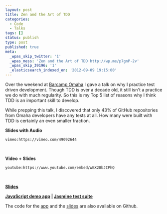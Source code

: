 ```yaml
---
layout: post
title: Zen and the Art of TDD
categories:
  - Code
  - Talks
tags: []
status: publish
type: post
published: true
meta:
  _wpas_skip_twitter: '1'
  _wpas_mess: 'Zen and the Art of TDD http://wp.me/p7gnP-2v'
  _wpas_skip_39196: '1'
  _elasticsearch_indexed_on: '2012-09-09 19:15:00'
---
```


Over the weekend at <a href="http://barcampomaha.org">Barcamp Omaha</a> I gave a talk on why I practice test driven development. Though TDD is over a decade old, it still isn't a practice we do with much regularity. So this is my Top 5 list of reasons why I think TDD is an important skill to develop.

While prepping this talk, I discovered that only 43% of GitHub repositories from Omaha developers have any tests at all. How many were built with TDD is certainly an even smaller fraction.

<strong>Slides with Audio</strong>

`vimeo:https://vimeo.com/49092644`

&nbsp;

<strong>Video + Slides</strong>

`youtube:https://www.youtube.com/embed/wBX28bJIPhQ`

&nbsp;

<strong><a href="http://barcamp-omaha-tdd.herokuapp.com/">Slides</a></strong>

<strong><a href="http://www.matthew-steele.com/talks/barcamp-app/">JavaScript demo app</a> | <a href="http://www.matthew-steele.com/talks/barcamp-app/specs/">Jasmine test suite</a></strong>

The code for the <a href="https://github.com/mattdsteele/js-tdd-demo">app</a> and the <a href="https://github.com/mattdsteele/barcamp-tdd-slides">slides</a> are also available on Github.
